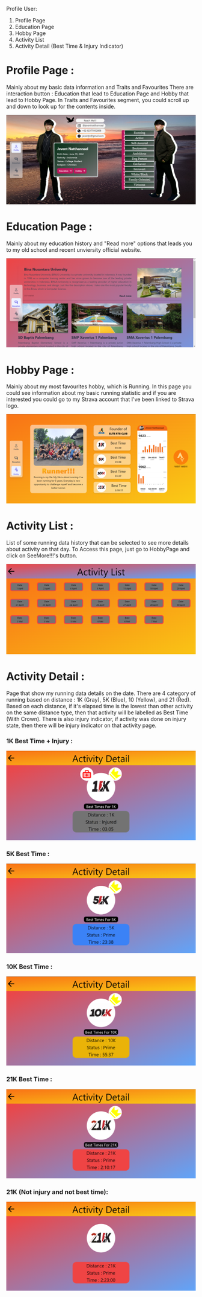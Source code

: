 Profile User:
1. Profile Page
2. Education Page
3. Hobby Page
4. Activity List
5. Activity Detail (Best Time & Injury Indicator)

<h1 class="text-gray-800 font-bold text-2xl my-2">Profile Page :</h1>
Mainly about my basic data information and Traits and Favourites
There are interaction button : Education that lead to Education Page and Hobby that lead to Hobby Page. In Traits and Favourites segment, you could scroll up and down to look up for the contents inside.

![ProfilePage](https://github.com/JeventJN/UserProfile/blob/main/public/Assets/ProfilePage.png)

<h1 class="text-gray-800 font-bold text-2xl my-2">Education Page :</h1>
Mainly about my education history and "Read more" options that leads you to my old school and recent unviersity official website.

![EducationPage](https://github.com/JeventJN/UserProfile/blob/main/public/Assets/EducationPage.png)

<h1 class="text-gray-800 font-bold text-2xl my-2">Hobby Page : </h1>
Mainly about my most favourites hobby, which is Running. In this page you could see information about my basic running statistic and if you are interested you could go to my Strava account that I've been linked to Strava logo.

![HobbyPage](https://github.com/JeventJN/UserProfile/blob/main/public/Assets/HobbyPage.png)

<h1 class="text-gray-800 font-bold text-2xl my-2">Activity List : </h1>
List of some running data history that can be selected to see more details about activity on that day. To Access this page, just go to HobbyPage and click on SeeMore!!!'s button.

![ActivityList](https://github.com/JeventJN/UserProfile/blob/main/public/Assets/AcitvityList.png)

<h1 class="text-gray-800 font-bold text-2xl my-2">Activity Detail : </h1>
Page that show my running data details on the date. There are 4 category of running based on distance : 1K (Gray), 5K (Blue), 10 (Yellow), and 21 (Red). Based on each distance, if it's elapsed time is the lowest than other activity on the same distance type, then that activity will be labelled as Best Time (With Crown). There is also injury indicator, if activity was done on injury state, then there will be injury indicator on that activity page.

<h3 class="text-gray-800 text-2xl my-2">1K Best Time + Injury : </h3>

![ActivityDetail1](https://github.com/JeventJN/UserProfile/blob/main/public/Assets/ActivityDetails1KPB.png)

<h3 class="text-gray-800 text-2xl my-2">5K Best Time : </h3>

![ActivityDetail2](https://github.com/JeventJN/UserProfile/blob/main/public/Assets/ActivityDetails5KPB.png)

<h3 class="text-gray-800 text-2xl my-2">10K Best Time : </h3>

![ActivityDetail3](https://github.com/JeventJN/UserProfile/blob/main/public/Assets/ActivityDetails10KPB.png)

<h3 class="text-gray-800 text-2xl my-2">21K Best Time : </h3>

![ActivityDetail4](https://github.com/JeventJN/UserProfile/blob/main/public/Assets/ActivityDetails21KPB.png)

<h3 class="text-gray-800 text-2xl my-2">21K (Not injury and not best time): </h3>

![ActivityDetail5](https://github.com/JeventJN/UserProfile/blob/main/public/Assets/ActivityDetails21K.png)

